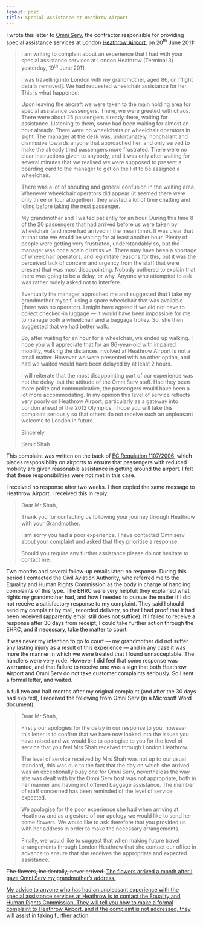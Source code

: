 ```yaml
---
layout: post
title: Special Assistance at Heathrow Airport
---
```

<p>I wrote this letter to <a href="http://www.airservcorp.com/" rel="nofollow">Omni Serv</a>, the contractor responsible for providing special assistance services at London <a href="http://www.heathrowairport.com/" rel="nofollow">Heathrow Airport</a>, on 20<sup>th</sup> June 2011:

<blockquote>
<p>I am writing to complain about an experience that I had with your special assistance services at London Heathrow (Terminal 3) yesterday, 19<sup>th</sup> June 2011.
<p>I was travelling into London with my grandmother, aged 86, on [flight details removed]. We had requested wheelchair assistance for her. This is what happened:
<p>Upon leaving the aircraft we were taken to the main holding area for special assistance passengers. There, we were greeted with chaos. There were about 25 passengers already there, waiting for assistance. Listening to them, some had been waiting for almost an hour already. There were no wheelchairs or wheelchair operators in sight. The manager at the desk was, unfortunately, nonchalant and dismissive towards anyone that approached her, and only served to make the already tired passengers more frustrated. There were no clear instructions given to anybody, and it was only after waiting for several minutes that we realised we were supposed to present a boarding card to the manager to get on the list to be assigned a wheelchair.
<p>There was a lot of shouting and general confusion in the waiting area. Whenever wheelchair operators did appear (it seemed there were only three or four altogether), they wasted a lot of time chatting and idling before taking the next passenger.
<p>My grandmother and I waited patiently for an hour. During this time 8 of the 20 passengers that had arrived before us were taken by wheelchair (and more had arrived in the mean time). It was clear that at that rate we would be waiting for at least another hour. Plenty of people were getting very frustrated, understandably so, but the manager was once again dismissive. There may have been a shortage of wheelchair operators, and legimitate reasons for this, but it was the perceived lack of concern and urgency from the staff that were present that was most disappointing. Nobody bothered to explain that there was going to be a delay, or why. Anyone who attempted to ask was rather rudely asked not to interfere.
<p>Eventually the manager approched me and suggested that I take my grandmother myself, using a spare wheelchair that was available (there was no operator). I might have agreed if we did not have to collect checked-in luggage — it would have been impossible for me to manage both a wheelchair and a baggage trolley. So, she then suggested that we had better walk.
<p>So, after waiting for an hour for a wheelchair, we ended up walking. I hope you will appreciate that for an 86-year-old with impaired mobility, walking the distances involved at Heathrow Airport is not a small matter. However we were presented with no other option, and had we waited would have been delayed by at least 2 hours.
<p>I will reiterate that the most disappointing part of our experience was not the delay, but the attitude of the Omni Serv staff. Had they been more polite and communicative, the passengers would have been a lot more accommodating. In my opinion this level of service reflects very poorly on Heathrow Airport, particularly as a gateway into London ahead of the 2012 Olympics. I hope you will take this complaint seriously so that others do not receive such an unpleasant welcome to London in future.
<p>Sincerely,
<p>Samir Shah
</blockquote>

<p>This complaint was written on the back of <a href="http://ec.europa.eu/transport/passengers/air/prm_en.htm">EC Regulation 1107/2006</a>, which places responsibility on airports to ensure that passengers with reduced mobility are given reasonable assistance in getting around the airport. I felt that these responsibilities were not met in this case.
<p>I received no response after two weeks. I then copied the same message to Heathrow Airport. I received this in reply:
<blockquote>
<p>Dear Mr Shah,
<p>Thank you for contacting us following your journey through Heathrow with your Grandmother.
<p>I am sorry you had a poor experience. I have contacted Omniserv about your complaint and asked that they prioritise a response.
<p>Should you require any further assistance please do not hesitate to contact me.
</blockquote>

<p>Two months and several follow-up emails later: no response. During this period I contacted the Civil Aviation Authority, who referred me to the Equality and Human Rights Commission as the body in charge of handling complaints of this type. The EHRC were very helpful: they explained what rights my grandmother had, and how I needed to pursue the matter if I did not receive a satisfactory response to my complaint. They said I should send my complaint by mail, recorded delivery, so that I had proof that it had been received (apparently email still does not suffice). If I failed to receive a response after 30 days from receipt, I could take further action through the EHRC, and if necessary, take the matter to court.
<p>It was never my intention to go to court — my grandmother did not suffer any lasting injury as a result of this experience — and in any case it was more the manner in which we were treated that I found unnacceptable. The handlers were very rude. However I did feel that some response was warranted, and that failure to receive one was a sign that both Heathrow Airport and Omni Serv do not take customer complaints seriously. So I sent a formal letter, and waited.
<p>A full two and half months after my original complaint (and after the 30 days had expired), I received the following from Omni Serv (in a Microsoft Word document):

<blockquote>
<p>Dear Mr Shah,
<p>Firstly our apologies for the delay in our response to you, however this letter is to confirm that we have now looked into the issues you have raised and we would like to apologise to you for the level of service that you feel Mrs Shah received through London Heathrow.
<p>The level of service received by Mrs Shah was not up to our usual standard, this was due to the fact that the day on which she arrived was an exceptionally busy one for Omni Serv, nevertheless the way she was dealt with by the Omni Serv host was not appropriate, both in her manner and having not offered baggage assistance. The member of staff concerned has been reminded of the level of service expected.
<p>We apologise for the poor experience she had when arriving at Heathrow and as a gesture of our apology we would like to send her some flowers. We would like to ask therefore that you provided us with her address in order to make the necessary arrangements.
<p>Finally, we would like to suggest that when making future travel arrangements through London Heathrow that she contact our office in advance to ensure that she receives the appropriate and expected assistance.
</blockquote>

<p><del datetime="2011-10-24">The flowers, incidentally, never arrived.</del> <ins datetime="2011-10-24">The flowers arrived a month after I gave Omni Serv my grandmother’s address.</ins>
<p><ins datetime="2011-10-24">My advice to anyone who has had an unpleasant experience with the special assistance services at Heathrow is to contact the <a href="http://www.equalityhumanrights.com/">Equality and Human Rights Commission</a>. They will tell you how to make a formal complaint to Heathrow Airport, and if the complaint is not addressed, they will assist in taking further action.</ins>